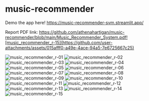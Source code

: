 # music-recommender

Demo the app here! https://music-recommender-svm.streamlit.app/

Report PDF link: https://github.com/athenahartigan/music-recommender/blob/main/Music_Recommender_System.pdf![music_recommender_r-15](https://github.com/user-attachments/assets/015afff0-a49e-4ace-94a5-7e6725667c25)



![music_recommender_r-01](https://github.com/user-attachments/assets/6a2f7e68-c48c-4bca-be6d-c3b6f7573630)
![music_recommender_r-02](https://github.com/user-attachments/assets/34b17429-e19c-4483-9308-541afa49f788)
![music_recommender_r-03](https://github.com/user-attachments/assets/fe56c9b3-1714-4b23-a107-cf77d099d2a3)
![music_recommender_r-04](https://github.com/user-attachments/assets/1e69096f-82e5-4ce7-8483-a0781a15204a)
![music_recommender_r-05](https://github.com/user-attachments/assets/3c0b8946-74e0-4056-ad87-c4acb8844ea0)
![music_recommender_r-06](https://github.com/user-attachments/assets/02f6c5f2-4b3a-437d-871e-26fc92b46713)
![music_recommender_r-07](https://github.com/user-attachments/assets/fe64ef43-a635-4d46-aa2c-d0aaaf5ef373)
![music_recommender_r-08](https://github.com/user-attachments/assets/664b757b-f765-44ad-8262-da85b586ec24)
![music_recommender_r-09](https://github.com/user-attachments/assets/34934a06-3c5a-40e1-ae02-672db39b3c6e)
![music_recommender_r-10](https://github.com/user-attachments/assets/4accd22a-27ac-493e-b8e8-e32435c6fc6c)
![music_recommender_r-11](https://github.com/user-attachments/assets/ac484452-1e1e-442f-8bcf-30642ce63cec)
![music_recommender_r-12](https://github.com/user-attachments/assets/8b7d3f7c-dc2e-40c4-9418-959231c67f6e)
![music_recommender_r-13](https://github.com/user-attachments/assets/825d32b4-3e3e-4ab4-bac6-0ffddca60cb6)
![music_recommender_r-14](https://github.com/user-attachments/assets/930a77ad-0a9e-465a-93df-20eb92a41cfe)
![music_recommender_r-15](https://github.com/user-attachments/assets/96957dbc-e757-4d40-8d6f-341d37663e05)
